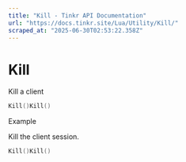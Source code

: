 ```yaml
---
title: "Kill - Tinkr API Documentation"
url: "https://docs.tinkr.site/Lua/Utility/Kill/"
scraped_at: "2025-06-30T02:53:22.358Z"
---
```


# Kill

Kill a client

```lua
Kill()Kill()
```

Example

Kill the client session.

```lua
Kill()Kill()
```